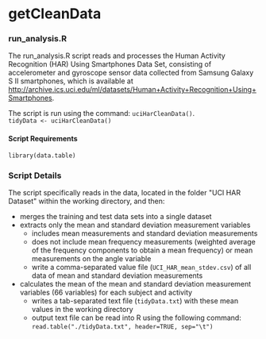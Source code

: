 getCleanData
============
### run_analysis.R
The run_analysis.R script reads and processes the Human Activity Recognition (HAR) Using Smartphones Data Set, consisting of accelerometer and gyroscope sensor data collected from Samsung Galaxy S II smartphones, which is available at http://archive.ics.uci.edu/ml/datasets/Human+Activity+Recognition+Using+Smartphones.

The script is run using the command: `uciHarCleanData()`.  
`tidyData <- uciHarCleanData()`

#### Script Requirements
`library(data.table)`

### Script Details
The script specifically reads in the data, located in the folder "UCI HAR Dataset" within the working directory, and then:
* merges the training and test data sets into a single dataset
* extracts only the mean and standard deviation measurement variables
	* includes mean measurements and standard deviation measurements
	* does not include mean frequency measurements (weighted average of the frequency components to obtain a mean frequency) or mean measurements on the angle variable
	* write a comma-separated value file (`UCI_HAR_mean_stdev.csv`) of all data of mean and standard deviation measurements
* calculates the mean of the mean and standard deviation measurement variables (66 variables) for each subject and activity
    * writes a tab-separated text file (`tidyData.txt`) with these mean values in the working directory
    * output text file can be read into R using the following command:  
    `read.table("./tidyData.txt", header=TRUE, sep="\t")`